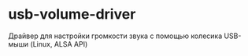 # usb-volume-driver
Драйвер для настройки громкости звука с помощью колесика USB-мыши (Linux, ALSA API)
